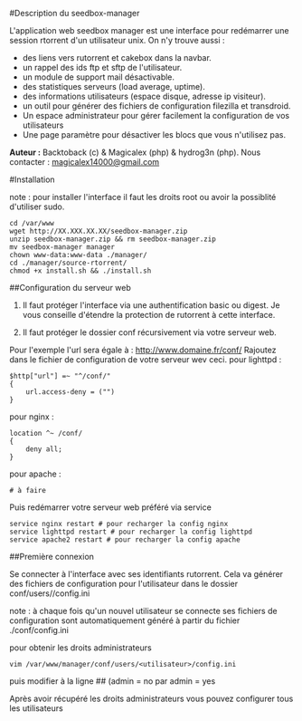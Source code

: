 #Description du seedbox-manager

L'application web seedbox manager est une interface pour redémarrer une session rtorrent d'un utilisateur unix.
On n'y trouve aussi :

 * des liens vers rutorrent et cakebox dans la navbar.
 * un rappel des ids ftp et sftp de l'utilisateur.
 * un module de support mail désactivable.
 * des statistiques serveurs (load average, uptime).
 * des informations utilisateurs (espace disque, adresse ip visiteur).
 * un outil pour générer des fichiers de configuration filezilla et transdroid.
 * Un espace administrateur pour gérer facilement la configuration de vos utilisateurs
 * Une page paramètre pour désactiver les blocs que vous n'utilisez pas.

**Auteur :** Backtoback (c) & Magicalex (php) & hydrog3n (php).
Nous contacter : <magicalex14000@gmail.com>

#Installation

note : pour installer l'interface il faut les droits root ou avoir la possiblité d'utiliser sudo.

```
cd /var/www
wget http://XX.XXX.XX.XX/seedbox-manager.zip
unzip seedbox-manager.zip && rm seedbox-manager.zip
mv seedbox-manager manager
chown www-data:www-data ./manager/
cd ./manager/source-rtorrent/
chmod +x install.sh && ./install.sh
```

##Configuration du serveur web

1. Il faut protéger l'interface via une authentification basic ou digest.
Je vous conseille d'étendre la protection de rutorrent à cette interface.

2. Il faut protéger le dossier conf récursivement via votre serveur web.

Pour l'exemple l'url sera égale à : http://www.domaine.fr/conf/
Rajoutez dans le fichier de configuration de votre serveur wev ceci.
pour lighttpd :
```
$http["url"] =~ "^/conf/"
{
	url.access-deny = ("")
}
```
pour nginx :
```
location ^~ /conf/
{
	deny all;
}
```
pour apache :
```
# à faire
```
Puis redémarrer votre serveur web préféré via service
```
service nginx restart # pour recharger la config nginx
service lighttpd restart # pour recharger la config lighttpd
service apache2 restart # pour recharger la config apache
```

##Première connexion

Se connecter à l'interface avec ses identifiants rutorrent.
Cela va générer des fichiers de configuration pour l'utilisateur dans le dossier conf/users/<utilisateur>/config.ini

note : à chaque fois qu'un nouvel utilisateur se connecte ses fichiers de configuration sont automatiquement généré à partir du fichier ./conf/config.ini

pour obtenir les droits administrateurs
```
vim /var/www/manager/conf/users/<utilisateur>/config.ini
```
puis modifier à la ligne ## (admin = no par admin = yes

Après avoir récupéré les droits administrateurs vous pouvez configurer tous les utilisateurs
